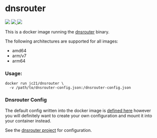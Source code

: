 # dnsrouter

<p>
  <img src="https://img.shields.io/badge/dnsrouter-0.0.9-green.svg?style=for-the-badge">
  <a href="https://hub.docker.com/repository/docker/jc21/dnsrouter">
    <img src="https://img.shields.io/docker/stars/jc21/dnsrouter.svg?style=for-the-badge">
  </a>
  <a href="https://hub.docker.com/repository/docker/jc21/dnsrouter">
    <img src="https://img.shields.io/docker/pulls/jc21/dnsrouter.svg?style=for-the-badge">
  </a>
</p>

This is a docker image running the [dnsrouter](https://github.com/jc21/dnsrouter) binary.

The following architectures are supported for all images:

- amd64
- arm/v7
- arm64

### Usage:

```
docker run jc21/dnsrouter \
  -v /path/to/dnsrouter-config.json:/dnsrouter-config.json
```

### Dnsrouter Config

The default config written into the docker image is [defined here](files/dnsrouter-config.json)
however you will definitely want to create your own configuration and mount it into your container instead.

See the [dnsrouter project](https://github.com/jc21/dnsrouter) for configuration.
